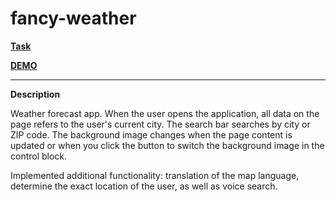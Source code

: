 # fancy-weather

**[Task](https://github.com/rolling-scopes-school/tasks/blob/master/tasks/stage-0/fancy-weather.md)**

**[DEMO](https://leonidshatilo.github.io/fancy-weather/dist/)**

---

**Description**

Weather forecast app. When the user opens the application, all data on the page refers to the user's current city. The search bar searches by city or ZIP code. The background image changes when the page content is updated or when you click the button to switch the background image in the control block.

Implemented additional functionality: translation of the map language, determine the exact location of the user, as well as voice search.
